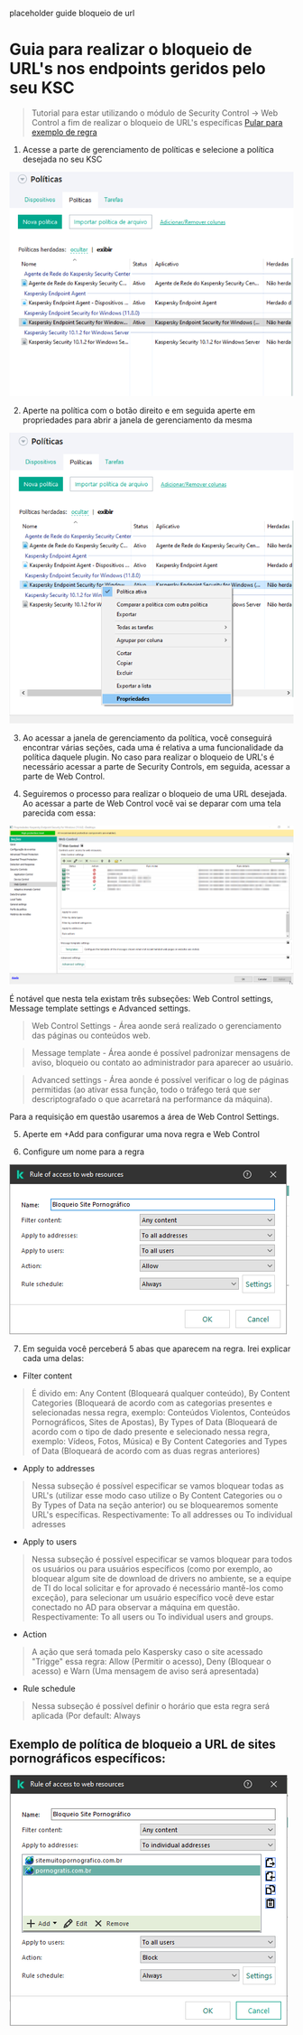 placeholder guide bloqueio de url
# Guia para realizar o bloqueio de URL's nos endpoints geridos pelo seu KSC
> Tutorial para estar utilizando o módulo de Security Control -> Web Control a fim de realizar o bloqueio de URL's específicas
> [Pular para exemplo de regra](https://github.com/JustHobbs/KasperskyGuide/tree/Corre%C3%A7%C3%A3o-Dispositivos-Sem-Dados/Administra%C3%A7%C3%A3o/Bloqueio%20de%20URL#exemplo-de-pol%C3%ADtica-de-bloqueio-a-url-de-sites-pornogr%C3%A1ficos-espec%C3%ADficos)

1. Acesse a parte de gerenciamento de políticas e selecione a política desejada no seu KSC

![alt text](https://github.com/JustHobbs/KasperskyGuide/blob/Corre%C3%A7%C3%A3o-Dispositivos-Sem-Dados/Administra%C3%A7%C3%A3o/Bloqueio%20de%20URL/imagem01.png)

2. Aperte na política com o botão direito e em seguida aperte em propriedades para abrir a janela de gerenciamento da mesma

![alt text](https://github.com/JustHobbs/KasperskyGuide/blob/Corre%C3%A7%C3%A3o-Dispositivos-Sem-Dados/Administra%C3%A7%C3%A3o/Bloqueio%20de%20URL/imagem02.png)

3. Ao acessar a janela de gerenciamento da política, você conseguirá encontrar várias seções, cada uma é relativa a uma funcionalidade da política daquele plugin. No caso para realizar o bloqueio de URL's é necessário acessar a parte de Security Controls, em seguida, acessar a parte de Web Control.

4. Seguiremos o processo para realizar o bloqueio de uma URL desejada. Ao acessar a parte de Web Control você vai se deparar com uma tela parecida com essa:

![alt text](https://github.com/JustHobbs/KasperskyGuide/blob/Corre%C3%A7%C3%A3o-Dispositivos-Sem-Dados/Administra%C3%A7%C3%A3o/Bloqueio%20de%20URL/imagem1.png)

É notável que nesta tela existam três subseções: Web Control settings, Message template settings e Advanced settings.
>Web Control Settings - Área aonde será realizado o gerenciamento das páginas ou conteúdos web.

>Message template - Área aonde é possível padronizar mensagens de aviso, bloqueio ou contato ao administrador para aparecer ao usuário.

>Advanced settings - Área aonde é possível verificar o log de páginas permitidas (ao ativar essa função, todo o tráfego terá que ser descriptografado o que acarretará na performance da máquina).

Para a requisição em questão usaremos a área de Web Control Settings.

5. Aperte em +Add para configurar uma nova regra e Web Control

6. Configure um nome para a regra

![alt text](https://github.com/JustHobbs/KasperskyGuide/blob/Corre%C3%A7%C3%A3o-Dispositivos-Sem-Dados/Administra%C3%A7%C3%A3o/Bloqueio%20de%20URL/imagem03.png)

7. Em seguida você perceberá 5 abas que aparecem na regra. Irei explicar cada uma delas:
- Filter content 
> É divido em: Any Content (Bloqueará qualquer conteúdo), By Content Categories (Bloqueará de acordo com as categorias presentes e selecionadas nessa regra, exemplo: Conteúdos Violentos, Conteúdos Pornográficos, Sites de Apostas), By Types of Data (Bloqueará de acordo com o tipo de dado presente e selecionado nessa regra, exemplo: Vídeos, Fotos, Música) e By Content Categories and Types of Data (Bloqueará de acordo com as duas regras anteriores)
- Apply to addresses 
> Nessa subseção é possível especificar se vamos bloquear todas as URL's (utilizar esse modo caso utilize o By Content Categories ou o By Types of Data na seção anterior) ou se bloquearemos somente URL's específicas. Respectivamente: To all addresses ou To individual adresses
- Apply to users 
> Nessa subseção é possível especificar se vamos bloquear para todos os usuários ou para usuários específicos (como por exemplo, ao bloquear algum site de download de drivers no ambiente, se a equipe de TI do local solicitar e for aprovado é necessário mantê-los como exceção), para selecionar um usuário específico você deve estar conectado no AD para observar a máquina em questão.  Respectivamente: To all users ou To individual users and groups. 
- Action 
> A ação que será tomada pelo Kaspersky caso o site acessado "Trigge" essa regra: Allow (Permitir o acesso), Deny (Bloquear o acesso) e Warn (Uma mensagem de aviso será apresentada)
- Rule schedule 
> Nessa subseção é possível definir o horário que esta regra será aplicada (Por default: Always

## Exemplo de política de bloqueio a URL de sites pornográficos específicos:

![alt text](https://github.com/JustHobbs/KasperskyGuide/blob/Corre%C3%A7%C3%A3o-Dispositivos-Sem-Dados/Administra%C3%A7%C3%A3o/Bloqueio%20de%20URL/imagem04.png)
